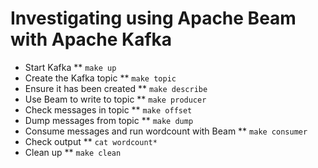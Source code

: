 # Investigating using Apache Beam with Apache Kafka

* Start Kafka
** `make up`
* Create the Kafka topic
** `make topic`
* Ensure it has been created
** `make describe`
* Use Beam to write to topic
** `make producer`
* Check messages in topic
** `make offset`
* Dump messages from topic
** `make dump`
* Consume messages and run wordcount with Beam
** `make consumer`
* Check output
** `cat wordcount*`
* Clean up
** `make clean`
